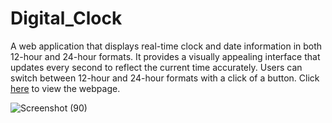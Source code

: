 # Digital_Clock
 A web application that displays real-time clock and date information in both 12-hour and 24-hour formats. It provides a visually appealing interface that updates every second to reflect the current time accurately. Users can switch between 12-hour and 24-hour formats with a click of a button.
Click [here](https://jackspar45.github.io/Digital_Clock/) to view the webpage.


![Screenshot (90)](https://github.com/JackSpar45/WebHex_Digital_Clock/assets/118149520/6480d60e-8f8e-4d3d-8139-daef07129f3e)

